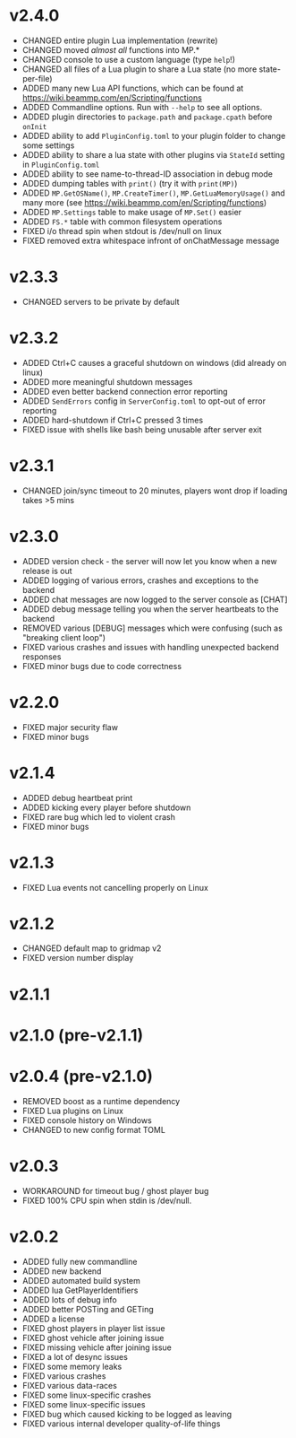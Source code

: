 # v2.4.0

- CHANGED entire plugin Lua implementation (rewrite)
- CHANGED moved *almost all* functions into MP.\*
- CHANGED console to use a custom language (type `help`!)
- CHANGED all files of a Lua plugin to share a Lua state (no more state-per-file)
- ADDED many new Lua API functions, which can be found at <https://wiki.beammp.com/en/Scripting/functions>
- ADDED Commandline options. Run with `--help` to see all options.
- ADDED plugin directories to `package.path` and `package.cpath` before `onInit`
- ADDED ability to add `PluginConfig.toml` to your plugin folder to change some settings
- ADDED ability to share a lua state with other plugins via `StateId` setting in `PluginConfig.toml`
- ADDED ability to see name-to-thread-ID association in debug mode
- ADDED dumping tables with `print()` (try it with `print(MP)`)
- ADDED `MP.GetOSName()`, `MP.CreateTimer()`, `MP.GetLuaMemoryUsage()` and many more (see <https://wiki.beammp.com/en/Scripting/functions>)
- ADDED `MP.Settings` table to make usage of `MP.Set()` easier
- ADDED `FS.*` table with common filesystem operations
- FIXED i/o thread spin when stdout is /dev/null on linux
- FIXED removed extra whitespace infront of onChatMessage message

# v2.3.3

- CHANGED servers to be private by default

# v2.3.2

- ADDED Ctrl+C causes a graceful shutdown on windows (did already on linux)
- ADDED more meaningful shutdown messages
- ADDED even better backend connection error reporting
- ADDED `SendErrors` config in `ServerConfig.toml` to opt-out of error reporting
- ADDED hard-shutdown if Ctrl+C pressed 3 times
- FIXED issue with shells like bash being unusable after server exit

# v2.3.1

- CHANGED join/sync timeout to 20 minutes, players wont drop if loading takes >5 mins

# v2.3.0

- ADDED version check - the server will now let you know when a new release is out
- ADDED logging of various errors, crashes and exceptions to the backend
- ADDED chat messages are now logged to the server console as [CHAT]
- ADDED debug message telling you when the server heartbeats to the backend
- REMOVED various [DEBUG] messages which were confusing (such as "breaking client loop")
- FIXED various crashes and issues with handling unexpected backend responses
- FIXED minor bugs due to code correctness

# v2.2.0

- FIXED major security flaw
- FIXED minor bugs

# v2.1.4

- ADDED debug heartbeat print
- ADDED kicking every player before shutdown
- FIXED rare bug which led to violent crash
- FIXED minor bugs

# v2.1.3

- FIXED Lua events not cancelling properly on Linux

# v2.1.2

- CHANGED default map to gridmap v2
- FIXED version number display

# v2.1.1
# v2.1.0 (pre-v2.1.1)
# v2.0.4 (pre-v2.1.0)

- REMOVED boost as a runtime dependency
- FIXED Lua plugins on Linux
- FIXED console history on Windows
- CHANGED to new config format TOML

# v2.0.3

- WORKAROUND for timeout bug / ghost player bug
- FIXED 100% CPU spin when stdin is /dev/null.

# v2.0.2

- ADDED fully new commandline
- ADDED new backend
- ADDED automated build system
- ADDED lua GetPlayerIdentifiers
- ADDED lots of debug info
- ADDED better POSTing and GETing
- ADDED a license
- FIXED ghost players in player list issue
- FIXED ghost vehicle after joining issue
- FIXED missing vehicle after joining issue
- FIXED a lot of desync issues
- FIXED some memory leaks
- FIXED various crashes
- FIXED various data-races
- FIXED some linux-specific crashes
- FIXED some linux-specific issues
- FIXED bug which caused kicking to be logged as leaving
- FIXED various internal developer quality-of-life things

